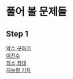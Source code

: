 # 풀어 볼 문제들

## Step 1
[약수 구하기](https://www.acmicpc.net/problem/2501)   
[이진수](https://www.acmicpc.net/problem/3460)  
[최소,최대](https://www.acmicpc.net/problem/10818)  
[지능형 기차](https://www.acmicpc.net/problem/2460)
